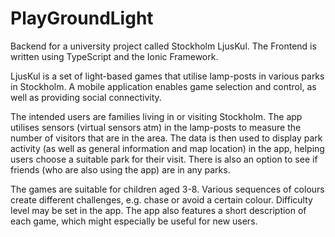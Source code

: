 # PlayGroundLight
Backend for a university project called Stockholm LjusKul. The Frontend is written using TypeScript and the Ionic Framework.

LjusKul is a set of light-based games that utilise lamp-posts in various parks in Stockholm. A mobile application enables game selection and control, as well as providing social connectivity. 

The intended users are families living in or visiting Stockholm. The app utilises sensors (virtual sensors atm) in the lamp-posts to measure the number of visitors that are in the area. The data is then used to display park activity (as well as general information and map location) in the app, helping users choose a suitable park for their visit. There is also an option to see if friends (who are also using the app) are in any parks. 

The games are suitable for children aged 3-8. Various sequences of colours create different challenges, e.g. chase or avoid a certain colour. Difficulty level may be set in the app. The app also features a short description of each game, which might especially be useful for new users.
